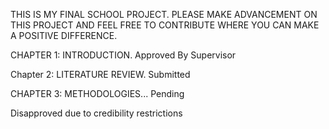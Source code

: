 THIS IS MY FINAL SCHOOL PROJECT. PLEASE MAKE ADVANCEMENT ON THIS PROJECT AND FEEL FREE TO CONTRIBUTE WHERE YOU CAN MAKE A POSITIVE DIFFERENCE.

CHAPTER 1: INTRODUCTION. Approved By Supervisor

Chapter 2: LITERATURE REVIEW. Submitted

CHAPTER 3: METHODOLOGIES... Pending

Disapproved due to credibility restrictions
